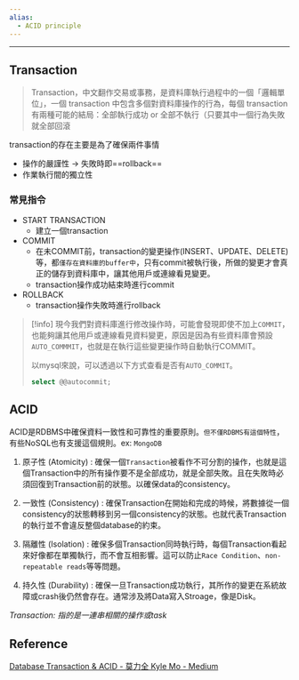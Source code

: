 ```yaml
---
alias:
  - ACID principle
---
```


---

## Transaction

>Transaction，中文翻作交易或事務，是資料庫執行過程中的一個「邏輯單位」，一個 transaction 中包含多個對資料庫操作的行為，每個 transaction 有兩種可能的結局：全部執行成功 or 全部不執行（只要其中一個行為失敗就全部回滾

transaction的存在主要是為了確保兩件事情
+ 操作的嚴謹性 -> 失敗時即==rollback==
+ 作業執行間的獨立性

### 常見指令

+ START TRANSACTION
	+ 建立一個transaction
+ COMMIT
	+ 在未COMMIT前，transaction的變更操作(INSERT、UPDATE、DELETE)等，都`僅存在資料庫的buffer中`，只有commit被執行後，所做的變更才會真正的儲存到資料庫中，讓其他用戶或連線看見變更。
	+ transaction操作成功結束時進行commit
+ ROLLBACK
	+ transaction操作失敗時進行rollback

>[!info]
>現今我們對資料庫進行修改操作時，可能會發現即使不加上`COMMIT`，也能夠讓其他用戶或連線看見資料變更，原因是因為有些資料庫會預設`AUTO_COMMMIT`，也就是在執行這些變更操作時自動執行COMMIT。
>
>以mysql來說，可以透過以下方式查看是否有`AUTO_COMMIT`。
>``` sql
>select @@autocommit;

## ACID

ACID是RDBMS中確保資料一致性和可靠性的重要原則。`但不僅RDBMS有這個特性`，有些NoSQL也有支援這個規則。ex: `MongoDB`

1. 原子性 (Atomicity) : 確保一個`Transaction`被看作不可分割的操作，也就是這個Transaction中的所有操作要不是全部成功，就是全部失敗。且在失敗時必須回復到Transaction前的狀態。以確保data的consistency。

2. 一致性 (Consistency) : 確保Transaction在開始和完成的時候，將數據從一個consistency的狀態轉移到另一個consistency的狀態。也就代表Transaction的執行並不會違反整個database的約束。

3. 隔離性 (Isolation) : 確保多個Transaction同時執行時，每個Transaction看起來好像都在單獨執行，而不會互相影響。這可以防止`Race Condition`、`non-repeatable reads`等等問題。

4. 持久性 (Durability) : 確保一旦Transaction成功執行，其所作的變更在系統故障或crash後仍然會存在。通常涉及將Data寫入Stroage，像是Disk。


*Transaction: 指的是一連串相關的操作或task*

## Reference
[Database Transaction & ACID - 莫力全 Kyle Mo - Medium](https://oldmo860617.medium.com/database-transaction-acid-156a3b75845e)
